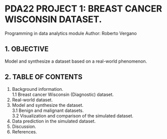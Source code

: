 # PDA22 PROJECT 1: BREAST CANCER WISCONSIN DATASET.
 Programming in data analytics module
 Author: Roberto Vergano

## 1. OBJECTIVE

Model and synthesize a dataset based on a real-world phenomenon.

## 2. TABLE OF CONTENTS

1. Background information.  
    1.1 Breast cancer Wisconsin (Diagnostic) dataset.  
2. Real-world dataset.  
3. Model and synthesize the dataset.  
    3.1 Benign and malignant datasets.  
    3.2 Visualization and comparison of the simulated dataset.  
4. Data prediction in the simulated dataset.  
5. Discussion.  
6. References.  


